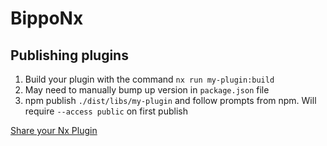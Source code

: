 # BippoNx

## Publishing plugins

1. Build your plugin with the command `nx run my-plugin:build`
1. May need to manually bump up version in `package.json` file
1. npm publish `./dist/libs/my-plugin` and follow prompts from npm. Will require `--access public` on first publish

[Share your Nx Plugin](https://nx.dev/recipes/advanced-plugins/share-your-plugin)

